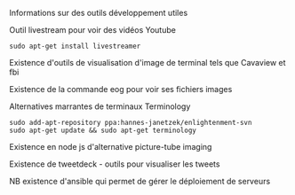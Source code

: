 Informations sur des outils développement utiles

Outil livestream pour voir des vidéos Youtube
```
sudo apt-get install livestreamer

```
Existence d'outils de visualisation d'image de terminal tels que
Cavaview et fbi

Existence de la commande eog pour voir ses fichiers images

Alternatives marrantes de terminaux 
Terminology

```
sudo add-apt-repository ppa:hannes-janetzek/enlightenment-svn
sudo apt-get update && sudo apt-get terminology
```
Existence en node js d'alternative 
picture-tube
imaging

Existence de tweetdeck - outils pour visualiser les tweets

NB existence d'ansible qui permet de gérer le déploiement de serveurs
